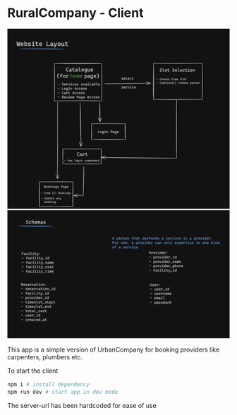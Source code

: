 # RuralCompany - Client

![alt text](image-1.png)
![alt text](image-2.png)

This app is a simple version of UrbanCompany for booking providers like carpenters, plumbers etc.

To start the client

```bash
npm i # install dependency
npm run dev # start app in dev mode
```

The server-url has been hardcoded for ease of use
